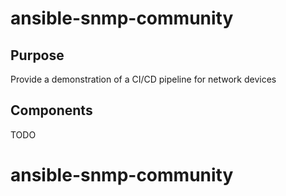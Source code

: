 # ansible-snmp-community

## Purpose

Provide a demonstration of a CI/CD pipeline for network devices

## Components

TODO

# ansible-snmp-community
